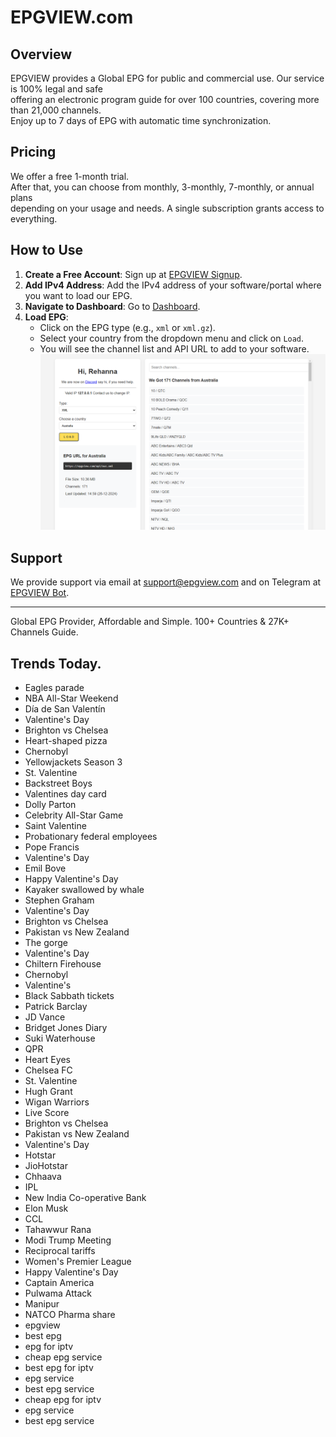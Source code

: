 # EPGVIEW.com



## Overview
EPGVIEW provides a Global EPG for public and commercial use. Our service is 100% legal and safe\
offering an electronic program guide for over 100 countries, covering more than 21,000 channels.\
Enjoy up to 7 days of EPG with automatic time synchronization.

## Pricing
We offer a free 1-month trial. \
After that, you can choose from monthly, 3-monthly, 7-monthly, or annual plans \
depending on your usage and needs. A single subscription grants access to everything.

## How to Use
1. **Create a Free Account**: Sign up at [EPGVIEW Signup](https://epgview.com/signup.php).
2. **Add IPv4 Address**: Add the IPv4 address of your software/portal where you want to load our EPG.
3. **Navigate to Dashboard**: Go to [Dashboard](https://epgview.com/dashboard.php).
4. **Load EPG**:
   - Click on the EPG type (e.g., `xml` or `xml.gz`).
   - Select your country from the dropdown menu and click on `Load`.
   - You will see the channel list and API URL to add to your software.
![EPGVIEW](img/dashboard.png)
## Support
We provide support via email at [support@epgview.com](mailto:support@epgview.com) and on Telegram at [EPGVIEW Bot](https://t.me/epgview_bot).

---

Global EPG Provider, Affordable and Simple. 100+ Countries & 27K+ Channels Guide.

## Trends Today.

- Eagles parade
- NBA All-Star Weekend
- Día de San Valentín
- Valentine's Day
- Brighton vs Chelsea
- Heart-shaped pizza
- Chernobyl
- Yellowjackets Season 3
- St. Valentine
- Backstreet Boys
- Valentines day card
- Dolly Parton
- Celebrity All-Star Game
- Saint Valentine
- Probationary federal employees
- Pope Francis
- Valentine's Day
- Emil Bove
- Happy Valentine's Day
- Kayaker swallowed by whale
- Stephen Graham
- Valentine's Day
- Brighton vs Chelsea
- Pakistan vs New Zealand
- The gorge
- Valentine's Day
- Chiltern Firehouse
- Chernobyl
- Valentine's
- Black Sabbath tickets
- Patrick Barclay
- JD Vance
- Bridget Jones Diary
- Suki Waterhouse
- QPR
- Heart Eyes
- Chelsea FC
- St. Valentine
- Hugh Grant
- Wigan Warriors
- Live Score
- Brighton vs Chelsea
- Pakistan vs New Zealand
- Valentine's Day
- Hotstar
- JioHotstar
- Chhaava
- IPL
- New India Co-operative Bank
- Elon Musk
- CCL
- Tahawwur Rana
- Modi Trump Meeting
- Reciprocal tariffs
- Women's Premier League
- Happy Valentine's Day
- Captain America
- Pulwama Attack
- Manipur
- NATCO Pharma share
- epgview
- best epg
- epg for iptv
- cheap epg service
- best epg for iptv
- epg service
- best epg service
- cheap epg for iptv
- epg service
- best epg service
